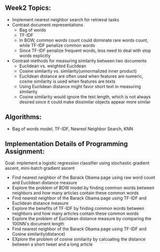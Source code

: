 ## Week2 Topics:
* Implement nearest neighbor search for retrieval tasks
* Contrast document representations
  - Bag of words
  - TF-IDF
  * In BOW, common words count could dominate rare words count, while TF-IDF penalize common words
  * Since TF-IDF penalize frequent words, less need to deal with stop words explicitly
* Contrast methods for measuring similarity between two documents
  - Euclidean vs. weighted Euclidean
  - Cosine similarity vs. similarity(unnormalized inner product)
  * Euclidean distance are often used when features are numeric, cosine similarity is used when features are texts
  * Using Euclidean distance might favor short text in measuring similarity
  * Cosine similarity would ignore the text length, which is not always desired since it could make dissimilar objects appear more similar


## Algorithms: 
* Bag of words model, TF-IDF, Nearest Neighbor Search, KNN


## Implementation Details of Programming Assignment:

Goal: implement a logistic regression classifier using stochastic gradient ascent, mini-batch gradient ascent

 * Find nearest neighbor of the Barack Obama page using raw word count and Euclidean distance measure
 * Explore the problem of BOW model by finding common words between neighbors and how many articles contain these common words
 * Find nearest neighbor of the Barack Obama page using TF-IDF and Euclidean distance measure
 * Explore the benefits of TF-IDF by finding common words between neighbors and how many articles contain these common words
 * Explore the problem of Euclidean distance measure by comparing the 100NN's document length
 * Find nearest neighbor of the Barack Obama page using TF-IDF and Cosine similarity(distance)
 * EXplore the problem of cosine similarity by calcuating the distance between a short tweet and a long article
